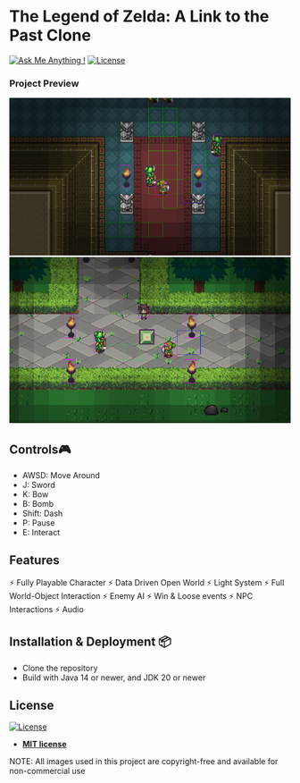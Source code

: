 # The Legend of Zelda: A Link to the Past Clone

[![Ask Me Anything !](https://img.shields.io/badge/ask%20me-linkedin-1abc9c.svg)](https://www.linkedin.com/in/diegorr/)
[![License](http://img.shields.io/:license-mit-blue.svg?style=flat-square)](http://badges.mit-license.org)

### Project Preview
<img src="Content/Tiles/Showcase1.png" width="900">
<img src="Content/Tiles/Showcase2.png" width="900">

## Controls🎮 
- AWSD: Move Around
- J: Sword
- K: Bow
- B: Bomb
- Shift: Dash
- P: Pause
- E: Interact

## Features 
⚡️ Fully Playable Character
⚡️ Data Driven Open World
⚡️ Light System
⚡️ Full World-Object Interaction
⚡️ Enemy AI
⚡️ Win & Loose events
⚡️ NPC Interactions
⚡️ Audio

## Installation & Deployment 📦
- Clone the repository
- Build with Java 14 or newer, and JDK 20 or newer

## License
[![License](http://img.shields.io/:license-mit-blue.svg?style=flat-square)](http://badges.mit-license.org)

- **[MIT license](http://opensource.org/licenses/mit-license.php)**

NOTE: All images used in this project are copyright-free and available for non-commercial use